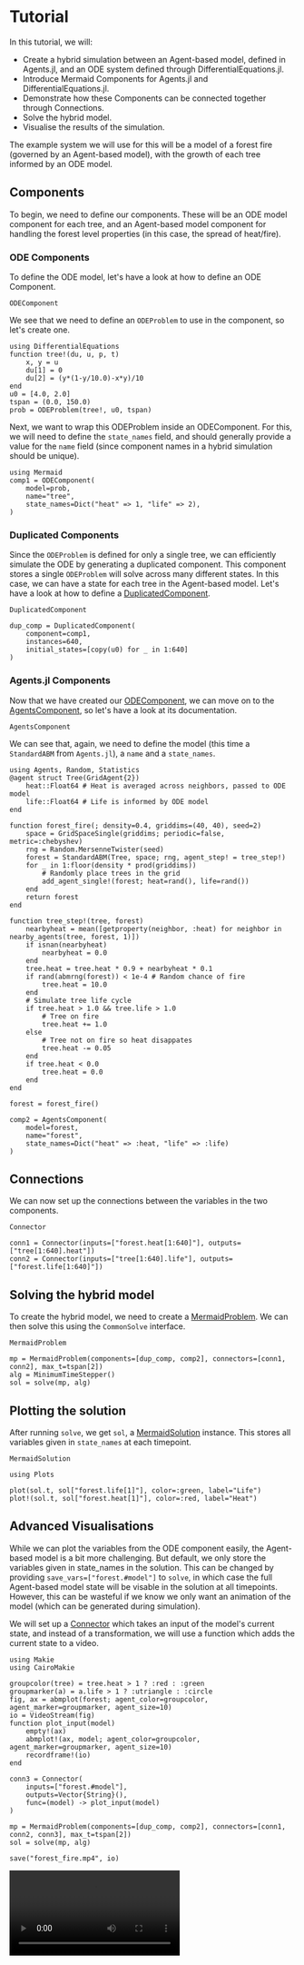 # Tutorial

In this tutorial, we will:

* Create a hybrid simulation between an Agent-based model, defined in Agents.jl, and an ODE system defined through DifferentialEquations.jl.
* Introduce Mermaid Components for Agents.jl and DifferentialEquations.jl.
* Demonstrate how these Components can be connected together through Connections.
* Solve the hybrid model.
* Visualise the results of the simulation.

The example system we will use for this will be a model of a forest fire (governed by an Agent-based model), with the growth of each tree informed by an ODE model.

## Components

To begin, we need to define our components. These will be an ODE model component for each tree, and an Agent-based model component for handling the forest level properties (in this case, the spread of heat/fire).

### ODE Components

To define the ODE model, let's have a look at how to define an ODE Component.

```@docs; canonical=false
ODEComponent
```

We see that we need to define an `ODEProblem` to use in the component, so let's create one.

```@example tutorial
using DifferentialEquations
function tree!(du, u, p, t)
    x, y = u
    du[1] = 0
    du[2] = (y*(1-y/10.0)-x*y)/10
end
u0 = [4.0, 2.0]
tspan = (0.0, 150.0)
prob = ODEProblem(tree!, u0, tspan)
```

Next, we want to wrap this ODEProblem inside an ODEComponent.
For this, we will need to define the `state_names` field, and should generally provide a value for the `name` field (since component names in a hybrid simulation should be unique).

```@example tutorial
using Mermaid
comp1 = ODEComponent(
    model=prob,
    name="tree",
    state_names=Dict("heat" => 1, "life" => 2),
)
```

### Duplicated Components

Since the `ODEProblem` is defined for only a single tree, we can efficiently simulate the ODE by generating a duplicated component.
This component stores a single `ODEProblem` will solve across many different states.
In this case, we can have a state for each tree in the Agent-based model.
Let's have a look at how to define a [DuplicatedComponent](@ref).

```@docs; canonical=false
DuplicatedComponent
```

```@example tutorial
dup_comp = DuplicatedComponent(
    component=comp1,
    instances=640,
    initial_states=[copy(u0) for _ in 1:640]
)
```

### Agents.jl Components

Now that we have created our [ODEComponent](@ref), we can move on to the [AgentsComponent](@ref), so let's have a look at its documentation.

```@docs; canonical=false
AgentsComponent
```

We can see that, again, we need to define the model (this time a `StandardABM` from `Agents.jl`), a `name` and a `state_names`.

```@example tutorial
using Agents, Random, Statistics
@agent struct Tree(GridAgent{2})
    heat::Float64 # Heat is averaged across neighbors, passed to ODE model
    life::Float64 # Life is informed by ODE model
end

function forest_fire(; density=0.4, griddims=(40, 40), seed=2)
    space = GridSpaceSingle(griddims; periodic=false, metric=:chebyshev)
    rng = Random.MersenneTwister(seed)
    forest = StandardABM(Tree, space; rng, agent_step! = tree_step!)
    for _ in 1:floor(density * prod(griddims))
        # Randomly place trees in the grid
        add_agent_single!(forest; heat=rand(), life=rand())
    end
    return forest
end

function tree_step!(tree, forest)
    nearbyheat = mean([getproperty(neighbor, :heat) for neighbor in nearby_agents(tree, forest, 1)])
    if isnan(nearbyheat)
        nearbyheat = 0.0
    end
    tree.heat = tree.heat * 0.9 + nearbyheat * 0.1
    if rand(abmrng(forest)) < 1e-4 # Random chance of fire
        tree.heat = 10.0
    end
    # Simulate tree life cycle
    if tree.heat > 1.0 && tree.life > 1.0
        # Tree on fire
        tree.heat += 1.0
    else
        # Tree not on fire so heat disappates
        tree.heat -= 0.05
    end
    if tree.heat < 0.0
        tree.heat = 0.0
    end
end

forest = forest_fire()

comp2 = AgentsComponent(
    model=forest,
    name="forest",
    state_names=Dict("heat" => :heat, "life" => :life)
)
```

## Connections

We can now set up the connections between the variables in the two components.

```@docs; canonical=false
Connector
```

```@example tutorial
conn1 = Connector(inputs=["forest.heat[1:640]"], outputs=["tree[1:640].heat"])
conn2 = Connector(inputs=["tree[1:640].life"], outputs=["forest.life[1:640]"])
```

## Solving the hybrid model

To create the hybrid model, we need to create a [MermaidProblem](@ref).
We can then solve this using the `CommonSolve` interface.

```@docs; canonical=false
MermaidProblem
```

```@example tutorial
mp = MermaidProblem(components=[dup_comp, comp2], connectors=[conn1, conn2], max_t=tspan[2])
alg = MinimumTimeStepper()
sol = solve(mp, alg)
```

## Plotting the solution

After running `solve`, we get `sol`, a [MermaidSolution](@ref) instance.
This stores all variables given in `state_names` at each timepoint.

```@docs; canonical=false
MermaidSolution
```

```@example tutorial
using Plots

plot(sol.t, sol["forest.life[1]"], color=:green, label="Life")
plot!(sol.t, sol["forest.heat[1]"], color=:red, label="Heat")
```

## Advanced Visualisations

While we can plot the variables from the ODE component easily, the Agent-based model is a bit more challenging.
But default, we only store the variables given in state\_names in the solution.
This can be changed by providing `save_vars=["forest.#model"]` to `solve`, in which case the full Agent-based model state will be visable in the solution at all timepoints.
However, this can be wasteful if we know we only want an animation of the model (which can be generated during simulation).

We will set up a [Connector](@ref) which takes an input of the model's current state, and instead of a transformation, we will use a function which adds the current state to a video.

```@example tutorial
using Makie
using CairoMakie

groupcolor(tree) = tree.heat > 1 ? :red : :green
groupmarker(a) = a.life > 1 ? :utriangle : :circle
fig, ax = abmplot(forest; agent_color=groupcolor, agent_marker=groupmarker, agent_size=10)
io = VideoStream(fig)
function plot_input(model)
    empty!(ax)
    abmplot!(ax, model; agent_color=groupcolor, agent_marker=groupmarker, agent_size=10)
    recordframe!(io)
end

conn3 = Connector(
    inputs=["forest.#model"],
    outputs=Vector{String}(),
    func=(model) -> plot_input(model)
)

mp = MermaidProblem(components=[dup_comp, comp2], connectors=[conn1, conn2, conn3], max_t=tspan[2])
sol = solve(mp, alg)

save("forest_fire.mp4", io)
```

![An animation of the forest fire simulation](forest_fire.mp4)
